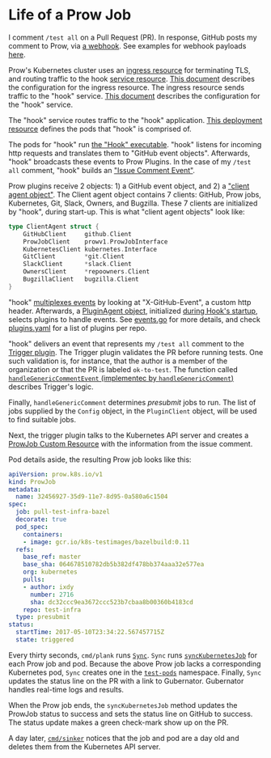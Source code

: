 # Life of a Prow Job

I comment `/test all` on a Pull Request (PR). In response, GitHub posts my comment to Prow, via [a webhook](https://developer.github.com/webhooks/). See examples for webhook payloads [here](https://github.com/kubernetes/test-infra/tree/c8829eef589a044126289cb5b4dc8e85db3ea22f/prow/cmd/phony/examples).

Prow's Kubernetes cluster uses an [ingress resource](https://kubernetes.io/docs/concepts/services-networking/ingress/) for terminating TLS, and routing traffic to the hook [service resource](https://kubernetes.io/docs/concepts/services-networking/service/). [This document](https://github.com/kubernetes/test-infra/blob/c8829eef589a044126289cb5b4dc8e85db3ea22f/prow/cluster/ingress.yaml) describes the configuration for the ingress resource. The ingress resource sends traffic to the "hook" service. [This document](https://github.com/kubernetes/test-infra/blob/c8829eef589a044126289cb5b4dc8e85db3ea22f/prow/cluster/hook_service.yaml) describes the configuration for the "hook" service.

The "hook" service routes traffic to the "hook" application. [This deployment resource](https://github.com/kubernetes/test-infra/blob/c8829eef589a044126289cb5b4dc8e85db3ea22f/prow/cluster/hook_deployment.yaml) defines the pods that "hook" is comprised of.

The pods for "hook" run [the "Hook" executable](https://github.com/kubernetes/test-infra/blob/42d4af367a2312d8facbb92f9669f7356d8b13f4/prow/cmd/hook/main.go#L95). "hook" listens for incoming http requests and translates them to "GitHub event objects". Afterwards, "hook" broadcasts these events to Prow Plugins. In the case of my `/test all` comment, "hook" builds an ["Issue Comment Event"](https://github.com/kubernetes/test-infra/blob/c8829eef589a044126289cb5b4dc8e85db3ea22f/prow/github/types.go#L116-L121).

Prow plugins receive 2 objects: 1) a GitHub event object, and 2) a ["client agent object"](https://github.com/kubernetes/test-infra/blob/42d4af367a2312d8facbb92f9669f7356d8b13f4/prow/plugins/plugins.go#L199). The Client agent object contains 7 clients: GitHub, Prow jobs, Kubernetes, Git, Slack, Owners, and Bugzilla. These 7 clients are initialized by "hook", during start-up. This is what "client agent objects" look like:

```go
type ClientAgent struct {
	GitHubClient     github.Client
	ProwJobClient    prowv1.ProwJobInterface
	KubernetesClient kubernetes.Interface
	GitClient        *git.Client
	SlackClient      *slack.Client
	OwnersClient     *repoowners.Client
	BugzillaClient   bugzilla.Client
}
```

"hook" [multiplexes events](https://github.com/kubernetes/test-infra/blob/c8829eef589a044126289cb5b4dc8e85db3ea22f/prow/cmd/hook/server.go#L40) by looking at "X-GitHub-Event", a custom http header. Afterwards, a [PluginAgent object](https://github.com/kubernetes/test-infra/blob/c8829eef589a044126289cb5b4dc8e85db3ea22f/prow/plugins/plugins.go#L86), initialized [during Hook's startup](https://github.com/kubernetes/test-infra/blob/c8829eef589a044126289cb5b4dc8e85db3ea22f/prow/cmd/hook/main.go#L128), selects plugins to handle events. See [events.go](https://github.com/kubernetes/test-infra/blob/c8829eef589a044126289cb5b4dc8e85db3ea22f/prow/cmd/hook/events.go#L17) for more details, and check [plugins.yaml](https://github.com/kubernetes/test-infra/blob/c8829eef589a044126289cb5b4dc8e85db3ea22f/prow/plugins.yaml) for a list of plugins per repo.

"hook" delivers an event that represents my `/test all` comment to the [Trigger plugin](https://github.com/kubernetes/test-infra/tree/c8829eef589a044126289cb5b4dc8e85db3ea22f/prow/plugins/trigger). The Trigger plugin validates the PR before running tests. One such validation is, for instance, that the author is a member of the organization or that the PR is labeled `ok-to-test`. The function called [`handleGenericCommentEvent` (implementec by `handleGenericComment`)](https://github.com/kubernetes/test-infra/blob/99b91b56b097e39d70cb1ae82c0b1cb57d98ac48/prow/plugins/trigger/generic-comment.go#L32) describes Trigger's logic.

Finally, `handleGenericComment` determines *presubmit* jobs to run. The list of jobs supplied by the `Config` object, in the `PluginClient` object, will be used to find suitable jobs.

Next, the trigger plugin talks to the Kubernetes API server and creates a [ProwJob Custom Resource](https://github.com/kubernetes/test-infra/blob/c8829eef589a044126289cb5b4dc8e85db3ea22f/prow/kube/prowjob.go#L50-L83) with the information from the issue comment.

Pod details aside, the resulting Prow job looks like this:

```yaml
apiVersion: prow.k8s.io/v1
kind: ProwJob
metadata:
  name: 32456927-35d9-11e7-8d95-0a580a6c1504
spec:
  job: pull-test-infra-bazel
  decorate: true
  pod_spec:
    containers:
    - image: gcr.io/k8s-testimages/bazelbuild:0.11
  refs:
    base_ref: master
    base_sha: 064678510782db5b382df478bb374aaa32e577ea
    org: kubernetes
    pulls:
    - author: ixdy
      number: 2716
      sha: dc32ccc9ea3672ccc523b7cbaa8b00360b4183cd
    repo: test-infra
  type: presubmit
status:
  startTime: 2017-05-10T23:34:22.567457715Z
  state: triggered
```

Every thirty seconds, `cmd/plank` runs [`Sync`](https://github.com/kubernetes/test-infra/blob/c8829eef589a044126289cb5b4dc8e85db3ea22f/prow/plank/controller.go#L71). `Sync` runs [`syncKubernetesJob`](https://github.com/kubernetes/test-infra/blob/c8829eef589a044126289cb5b4dc8e85db3ea22f/prow/plank/controller.go#L233-L296) for each Prow job and pod. Because the above Prow job lacks a corresponding Kubernetes pod, `Sync` creates one in the [`test-pods`](https://github.com/kubernetes/test-infra/blob/c8829eef589a044126289cb5b4dc8e85db3ea22f/prow/cluster/test_pod_namespace.yaml) namespace. Finally, `Sync` updates the status line on the PR with a link to Gubernator. Gubernator handles real-time logs and results.

When the Prow job ends, the `syncKubernetesJob` method updates the ProwJob status to success and sets the status line on GitHub to success. The status update makes a green check-mark show up on the PR.

A day later, [`cmd/sinker`](https://github.com/kubernetes/test-infra/blob/c8829eef589a044126289cb5b4dc8e85db3ea22f/prow/cmd/sinker/main.go#L58-L92) notices that the job and pod are a day old and deletes them from the Kubernetes API server.
